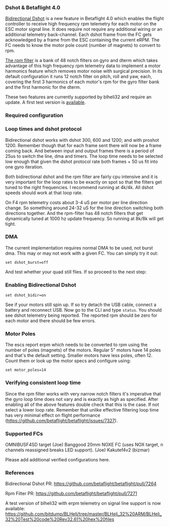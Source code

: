 ### Dshot & Betaflight 4.0

[Bidirectional Dshot](https://github.com/betaflight/betaflight/pull/7264) is a new feature in Betaflight 4.0 which enables the flight controller to receive high frequency rpm telemetry for each motor on the ESC motor signal line. It does require not require any additional wiring or an additional telemetry back-channel. Each dshot frame from the FC gets acknowledged by a frame from the ESC containing the current eRPM. The FC needs to know the motor pole count (number of magnets) to convert to rpm.

[The rpm filter](https://github.com/betaflight/betaflight/pull/7271) is a bank of 48 notch filters on gyro and dterm which takes advantage of this high frequency rpm telemetry data to implement a motor harmonics feature which removes motor noise with surgical precision. In its default configuration it runs 12 notch filter on pitch, roll and yaw, each, covering the first 3 harmonics of each motor's rpm for the gyro filter bank and the first harmonic for the dterm.

These two features are currently supported by blheli32 and require an update. A first test version is [available](https://github.com/bitdump/BLHeli/tree/master/BLHeli_32%20ARM/BLHeli_32%20Test%20code%20Rev32.61%20hex%20files).

### Required configuration

### Loop times and dshot protocol

Bidirectional dshot works with dshot 300, 600 and 1200; and with proshot 1200. Remember though that for each frame sent there will now be a frame coming back. And between input and output frames there is a period of 25us to switch the line, dma and timers. The loop time needs to be selected low enough that given the dshot protocol rate both frames + 50 us fit into one gyro iteration.

Both bidirectional dshot and the rpm filter are fairly cpu intensive and it is very important for the loop rates to be exactly on spot so that the filters get tuned to the right frequencies. I recommend running at 4k/4k. All dshot speeds should work at that loop rate.

On F4 rpm telemetry costs about 3-4 uS per motor per line direction change. So something around 24-32 uS for the line direction switching both directions together. And the rpm-filter has 48 notch filters that get dynamically tuned at 1000 hz update frequency. So running at 8k/8k will get tight.

### DMA

The current implementation requires normal DMA to be used, not burst dma. This may or may not work with a given FC. You can simply try it out:

``set dshot_burst=off``

And test whether your quad still flies. If so proceed to the next step:

### Enabling Bidirectional Dshot

``set dshot_bidir=on``

See if your motors still spin up. If so try detach the USB cable, connect a battery and reconnect USB. Now go to the CLI and type ``status``. You should see dshot telemetry being reported. The reported rpm should be zero for each motor and there should be few errors.

### Motor Poles

The escs report erpm which needs to be converted to rpm using the number of poles (magnets) of the motors. Regular 5" motors have 14 poles and that's the default setting. Smaller motors have less poles, often 12. Count them or look up the motor specs and configure using:

``set motor_poles=14``

### Verifying consistent loop time

Since the rpm filter works with very narrow notch filters it's imperative that the gyro loop time does not vary and is exactly as high as specified. After enabling all of the above features double check that this is the case. If not select a lower loop rate. Remember that unlike effective filtering loop time has very minimal effect on flight performance (https://github.com/betaflight/betaflight/issues/7327).

### Supported FCs

OMNIBUSF4SD target (Joe)
Banggood 20mm NOXE FC (uses NOX target, n channels reassigned breaks LED support). (Joe)
Kakutef4v2 (bizmar)

Please add additional verified configurations here.


### References

Bidirectional Dshot PR: https://github.com/betaflight/betaflight/pull/7264

Rpm Filter PR: https://github.com/betaflight/betaflight/pull/7271

A test version of blheli32 with erpm telemetry on signal line support is now available:
https://github.com/bitdump/BLHeli/tree/master/BLHeli_32%20ARM/BLHeli_32%20Test%20code%20Rev32.61%20hex%20files